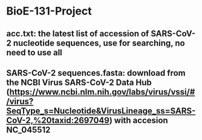 # BioE-131-Project

## acc.txt: the latest list of accession of SARS-CoV-2 nucleotide sequences, use for searching, no need to use all

## SARS-CoV-2 sequences.fasta: download from the NCBI Virus SARS-CoV-2 Data Hub (https://www.ncbi.nlm.nih.gov/labs/virus/vssi/#/virus?SeqType_s=Nucleotide&VirusLineage_ss=SARS-CoV-2,%20taxid:2697049) with accesion NC_045512
